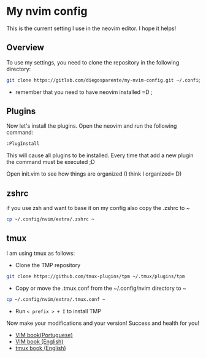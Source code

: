 # My nvim config

This is the current setting I use in the neovim editor. I hope it helps!

## Overview

To use my settings, you need to clone the repository in the following directory:


```sh
git clone https://gitlab.com/diegosparente/my-nvim-config.git ~/.config/nvim
```

* remember that you need to have neovim installed =D ;

## Plugins

Now let's install the plugins.
Open the neovim and run the following command:

```sh
:PlugInstall
```
This will cause all plugins to be installed. Every time that add a new plugin the command must be executed ;D

Open init.vim to see how things are organized (I think I organized= D)

## zshrc

if you use zsh and want to base it on my config also copy the .zshrc to ~

```sh
cp ~/.config/nvim/extra/.zshrc ~
```

## tmux

I am using tmux as follows:

* Clone the TMP repository

```sh
git clone https://github.com/tmux-plugins/tpm ~/.tmux/plugins/tpm
```
* Copy or move the .tmux.conf from the ~/.config/nvim directory to ~

```sh
cp ~/.config/nvim/extra/.tmux.conf ~
```
* Run ``` < prefix > + I ``` to install TMP

Now make your modifications and your version! Success and health for you!

* [VIM book(Portuguese)](https://storage.googleapis.com/google-code-archive-downloads/v2/code.google.com/vimbook/vimbook-31-08-2009.pdf)
* [VIM book (English)](http://www.truth.sk/vim/vimbook-OPL.pdf)
* [tmux book (English)](http://uploads.mitechie.com/books/tmux_p1_1.pdf)
